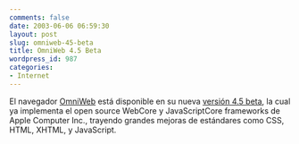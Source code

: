 ```yaml
---
comments: false
date: 2003-06-06 06:59:30
layout: post
slug: omniweb-45-beta
title: OmniWeb 4.5 Beta
wordpress_id: 987
categories:
- Internet
---
```


El navegador [OmniWeb](http://www.omnigroup.com/applications/omniweb/) está disponible en su nueva [versión 4.5 beta](http://www.omnigroup.com/applications/omniweb/download/), la cual ya implementa el open source WebCore y JavaScriptCore frameworks de Apple Computer Inc., trayendo grandes mejoras de estándares como CSS, HTML, XHTML, y JavaScript.




 
